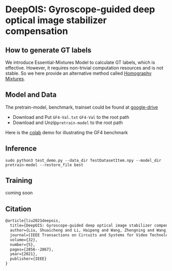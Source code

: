 # DeepOIS: Gyroscope-guided deep optical image stabilizer compensation
## How to generate GT labels

We introduce Essential-Mixtures Model to calculate GT labels, which is effective. However, it requires non-trivial computation resources and is not stable. So we here provide an alternative method called [Homography Mixtures](https://github.com/lhaippp/Homography-Mixtures).

## Model and Data
The pretrain-model, benchmark, trainset could be found at [google-drive](https://drive.google.com/drive/folders/1UeJdy4b2hl3uL2ar1wd2t2w7rKlkC942?usp=sharing)

- Download and Put `GF4-Val.txt` `GF4-Val` to the root path
- Download and Unzip`pretrain-model` to the root path

Here is the [colab](https://colab.research.google.com/drive/1ZJBiqm5E4-ooPmRLWohb0pSMemd5l0Tp?usp=sharing) demo for illustrating the GF4 benchmark

## Inference

`sudo python3 test_demo.py --data_dir TestDatasetItem.npy --model_dir pretrain-model --restore_file best`

## Training

coming soon

## Citation

```latex
@article{liu2021deepois,
  title={DeepOIS: Gyroscope-guided deep optical image stabilizer compensation},
  author={Liu, Shuaicheng and Li, Haipeng and Wang, Zhengning and Wang, Jue and Zhu, Shuyuan and Zeng, Bing},
  journal={IEEE Transactions on Circuits and Systems for Video Technology},
  volume={32},
  number={5},
  pages={2856--2867},
  year={2021},
  publisher={IEEE}
}
```
